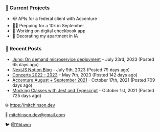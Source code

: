 ### 📌 Current Projects
- 📪 APIs for a federal client with Accenture
- 🏃🏼 Prepping for a 10k in September
- 🤑 Working on digital checkbook app
- 🏡 Decorating my apartment in IA

### 📝 Recent Posts

- [Juno: On demand microservice deployment](https://blog.mitchinson.dev/juno) - July 23rd, 2023 (Posted 65 days ago)
- [NextJS Notion Blog](https://blog.mitchinson.dev/blog-2023) - July 9th, 2023 (Posted 79 days ago)
- [Concerts 2022 - 2023](https://blog.mitchinson.dev/concerts-2023) - May 7th, 2023 (Posted 142 days ago)
- [Accenture August + September 2021](https://blog.mitchinson.dev/pillar/aug-sep-21) - October 17th, 2021 (Posted 709 days ago)
- [Mocking Classes with Jest and Typescript](https://blog.mitchinson.dev/jest-typescript-mocks) - October 1st, 2021 (Posted 725 days ago)

🌐 https://mitchinson.dev

💌 mitchinson.dev@gmail.com

🐦 [@115bwm](https://twitter.com/115bwm)
